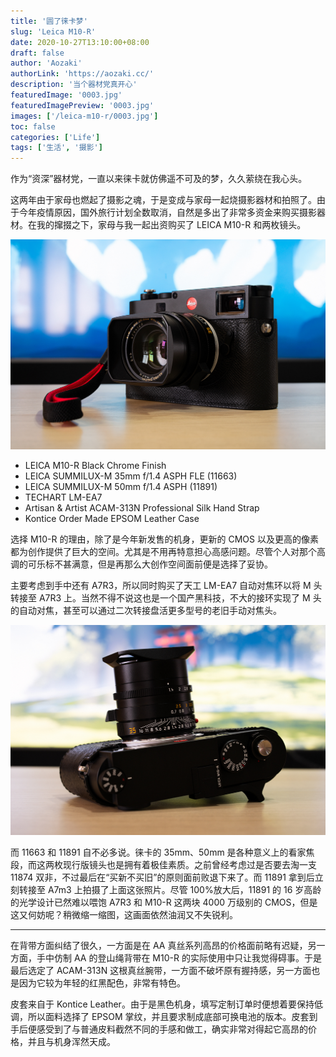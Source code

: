 ```yaml
---
title: '圆了徕卡梦'
slug: 'Leica M10-R'
date: 2020-10-27T13:10:00+08:00
draft: false
author: 'Aozaki'
authorLink: 'https://aozaki.cc/'
description: '当个器材党真开心'
featuredImage: '0003.jpg'
featuredImagePreview: '0003.jpg'
images: ['/leica-m10-r/0003.jpg']
toc: false
categories: ['Life']
tags: ['生活', '摄影']
---
```


作为“资深”器材党，一直以来徕卡就仿佛遥不可及的梦，久久萦绕在我心头。

这两年由于家母也燃起了摄影之魂，于是变成与家母一起烧摄影器材和拍照了。由于今年疫情原因，国外旅行计划全数取消，自然是多出了非常多资金来购买摄影器材。在我的撺掇之下，家母与我一起出资购买了 LEICA M10-R 和两枚镜头。

![Leica M10-R](0001.jpg 'Leica M10-R')

- LEICA M10-R Black Chrome Finish
- LEICA SUMMILUX-M 35mm f/1.4 ASPH FLE (11663)
- LEICA SUMMILUX-M 50mm f/1.4 ASPH (11891)
- TECHART LM-EA7
- Artisan & Artist ACAM-313N Professional Silk Hand Strap
- Kontice Order Made EPSOM Leather Case

选择 M10-R 的理由，除了是今年新发售的机身，更新的 CMOS 以及更高的像素都为创作提供了巨大的空间。尤其是不用再特意担心高感问题。尽管个人对那个高调的可乐标不甚满意，但是再那么大创作空间面前便是选择了妥协。

主要考虑到手中还有 A7R3，所以同时购买了天工 LM-EA7 自动对焦环以将 M 头转接至 A7R3 上。当然不得不说这也是一个国产黑科技，不大的接环实现了 M 头的自动对焦，甚至可以通过二次转接盘活更多型号的老旧手动对焦头。

![Leica M10-R](0002.jpg 'LEICA SUMMILUX-M 35mm f/1.4 ASPH FLE (11663)')

而 11663 和 11891 自不必多说。徕卡的 35mm、50mm 是各种意义上的看家焦段，而这两枚现行版镜头也是拥有着极佳素质。之前曾经考虑过是否要去淘一支 11874 双非，不过最后在“买新不买旧”的原则面前败退下来了。而 11891 拿到后立刻转接至 A7m3 上拍摄了上面这张照片。尽管 100%放大后，11891 的 16 岁高龄的光学设计已然难以喂饱 A7R3 和 M10-R 这两块 4000 万级别的 CMOS，但是这又何妨呢？稍微缩一缩图，这画面依然油润又不失锐利。

---

在背带方面纠结了很久，一方面是在 AA 真丝系列高昂的价格面前略有迟疑，另一方面，手中仿制 AA 的登山绳背带在 M10-R 的实际使用中只让我觉得碍事。于是最后选定了 ACAM-313N 这根真丝腕带，一方面不破坏原有握持感，另一方面也是因为它较为年轻的红黑配色，非常有特色。

皮套来自于 Kontice Leather。由于是黑色机身，填写定制订单时便想着要保持低调，所以面料选择了 EPSOM 掌纹，并且要求制成底部可换电池的版本。皮套到手后便感受到了与普通皮料截然不同的手感和做工，确实非常对得起它高昂的价格，并且与机身浑然天成。
